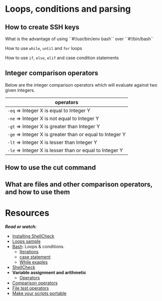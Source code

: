 Loops, conditions and parsing
==============================

## How to create SSH keys
<p>
What is the advantage of using ``#!/usr/bin/env bash`` over ``#!/bin/bash``

How to use `while`, `until` and `for` loops

How to use `if`, `else`, `elif` and case condition statements
</p>

## Integer comparison operators
<p>
Below are the integer comparison operators which will evaluate against two given integers.

|operators|
|---------|
|`-eq` => Integer X is equal to Integer Y|
|`-ne` => Integer X is not equal to Integer Y|
|`-gt` => Integer X is greater than Integer Y|
|`-ge` => Integer X is greater than or equal to Integer Y|
|`-lt` => Integer X is lesser than Integer Y|
|`-le` => Integer X is lesser than or equal to Integer Y|

</p>

## How to use the cut command
## What are files and other comparison operators, and how to use them

Resources
==========
***Read or watch:***

* [Installing ShellCheck](https://github.com/koalaman/shellcheck#installing)
* [Loops sample](https://tldp.org/LDP/Bash-Beginners-Guide/html/sect_09_01.html)
* [Bash](https://linuxize.com/post/bash-while-loop/): Loops & conditions.
  * [Iterations](https://linuxize.com/post/bash-break-continue/)
  * [case statement](https://linuxize.com/post/bash-case-statement/)
  * [While exaples](https://www.cyberciti.biz/faq/bash-while-loop/)
* [ShellCheck](https://www.cyberciti.biz/programming/improve-your-bashsh-shell-script-with-shellcheck-lint-script-analysis-tool/)
* **Variable assignment and arithmetic**
  - [Operators](https://tldp.org/LDP/abs/html/ops.html)
* [Comparison operators](https://tldp.org/LDP/abs/html/comparison-ops.html)
* [File test operators](https://tldp.org/LDP/abs/html/fto.html)
* [Make your scripts portable](https://www.cyberciti.biz/tips/finding-bash-perl-python-portably-using-env.html)
